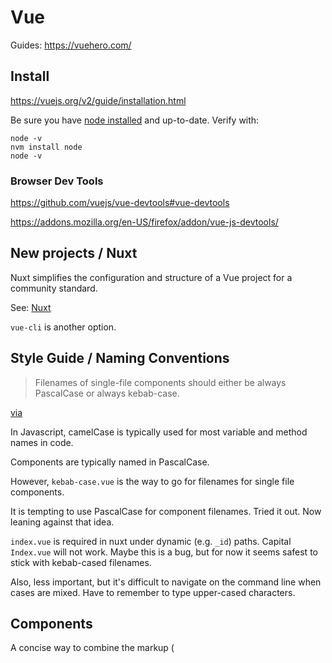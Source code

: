 # Vue

Guides:
https://vuehero.com/

## Install

https://vuejs.org/v2/guide/installation.html

Be sure you have [node installed](node.md) and up-to-date. Verify with:

    node -v
    nvm install node
    node -v

### Browser Dev Tools

https://github.com/vuejs/vue-devtools#vue-devtools

https://addons.mozilla.org/en-US/firefox/addon/vue-js-devtools/

## New projects / Nuxt

Nuxt simplifies the configuration and structure of a Vue project for a community standard.

See: [Nuxt](nuxt.md)

`vue-cli` is another option.

## Style Guide / Naming Conventions

> Filenames of single-file components should either be always PascalCase or always kebab-case.

[via](https://vuejs.org/v2/style-guide/#Single-file-component-filename-casing-strongly-recommended)

In Javascript, camelCase is typically used for most variable and method names in code.

Components are typically named in PascalCase.

However, `kebab-case.vue` is the way to go for filenames for single file components.

It is tempting to use PascalCase for component filenames. Tried it out. Now leaning against that idea.

`index.vue` is required in nuxt under dynamic (e.g. `_id`) paths. Capital `Index.vue` will not work. Maybe this is a bug, but for now it seems safest to stick with kebab-cased filenames.

Also, less important, but it's difficult to navigate on the command line when cases are mixed. Have to remember to type upper-cased characters.

## Components

A concise way to combine the markup (<template>), logic (<script>) and styling (<style>) in a single .vue file.

https://vuejs.org/v2/guide/components.html#Dynamic-Components
Components Basics — Vue.js

For an example template, see
https://gitlab.com/charlesbrandt/web-ui-api-db/-/blob/main/ui/pages/blank.vue

### Templates

https://vuejs.org/v2/guide/syntax.html

Common patterns:

List rendering
https://vuejs.org/v2/guide/list.html#key

See all keys / values in a given object:

```
    <ul>
      <li v-for="key in Object.keys(item)" :key="key">
        {{ key }}: {{ item[key] }}
      </li>
    </ul>
```

#### For Loops

https://stackoverflow.com/questions/44617484/vue-js-loop-via-v-for-x-times-in-a-range
javascript - Vue Js - Loop via v-for X times (in a range) - Stack Overflow

    <li v-for="n in 10" :key="n">{{ n }} </li>

#### Attributes

:disabled="foo"

<textfield label="Name" value.sync="el.name" :disabled="myVar">

Then in Vue you can just set this.myVar = true and it will disable the input.

https://stackoverflow.com/questions/39247411/how-to-add-dynamically-attribute-in-vuejs

### Scripts

The script block is where you put logic related to your component.

data is made up of properties
computed is made up of getters.

via:
https://stackoverflow.com/questions/58931647/nuxt-component-computed-vs-data

### Styles (CSS)

Styling will depend a lot on how you configure your application, which front-end CSS framework you choose, etc.

Reminder: Anything one-off or customizable should go in the corresponding web-compenent file. A CSS utility framework like Tailwind makes this even more streamlined!

### Dynamic Styles

Using variable in vue component to affect CSS styles

https://stackoverflow.com/questions/47322875/vue-js-dynamic-style-with-variables
css - Vue.js dynamic <style> with variables - Stack Overflow

https://stackoverflow.com/questions/42872002/in-vue-js-component-how-to-use-props-in-css/52280182#52280182
In vue.js component, how to use props in css? - Stack Overflow

```
<template>
  <div id="a" :style="style" @mouseover="mouseOver()">
  </div>
</template>

<script>
  export default {
    name: 'SquareButton',
    props: ['color'],
    computed: {
      style () {
        return 'background-color: ' + this.hovering ? this.color: 'red';
      }
    },
    data () {
      return {
        hovering: false
      }
    },
    methods: {
      mouseOver () {
       this.hovering = !this.hovering
      }
    }
  }
</script>

<style scoped>
<style>
```

```
      :style="{
          top: marginTop,
          left: marginLeft,
          width: maxSquare,
          height: maxSquare,

      }"
```

generating the whole style dictionary in a computed didn't work:
:style="margins"

See also ~/design_system/ui/pages/windows.vue

## Slots & Props

Use Props when you want to pass in a js object to a child component.

Use Slots when you want to pass in template markup to a child component.

https://medium.com/@nicomeyer/vue-js-slots-vs-props-af87078a8bd
Vue.js: slots vs. props - Nico Meyer - Medium

### Props

Example props. Linters may encourage the full form

```
  // https://vuejs.org/v2/guide/components-props.html#Type-Checks
  // String, Number, Boolean, Array, Object, Date, Function, Symbol
  props: {
    person: {
      type: Object,
      default: () => {},
    },
    list: {
      type: Array,
      default: () => [],
    },
    parameter: {
      type: String,
      default: 'Greetings',
    },
    something: Boolean,
  },
```

https://vuejs.org/v2/guide/components-props.html
Props — Vue.js

### Slots

https://vuejs.org/v2/guide/components-slots.html#Scoped-Slots
Slots — Vue.js
https://github.com/vuejs/rfcs/blob/master/active-rfcs/0001-new-slot-syntax.md
rfcs/0001-new-slot-syntax.md at master · vuejs/rfcs
https://www.google.com/search?client=ubuntu&channel=fs&q=vue+props+vs+slots&ie=utf-8&oe=utf-8
vue props vs slots - Google Search

## Routing

In your script section, use:

    router.push({name: "yourroutename")

router.push("yourroutename") is NOT the same as router.push({name: "yourroutename"). First one defines the route directly. The second one takes the route with the specified name.

via:
https://stackoverflow.com/questions/35664550/vue-js-redirection-to-another-page

see also: router-link and nuxt-link

## Custom Events / Event Bus

If you need to signal a parent component of something that has happened in a child component, use $emit.

Child component triggers clicked event:

```
export default {
  methods: {
    onClickButton (event) {
      this.$emit('clicked', 'someValue')
    }
  }
}
```

Parent component receive clicked event:

```
<div>
  <child @clicked="onClickChild"></child>
</div>

```

Then, in the parent script block, handle the emitted event as needed:

```
export default {
  methods: {
    onClickChild (value) {
      console.log(value) // someValue
    }
  }
}
```

via:
https://forum.vuejs.org/t/passing-data-back-to-parent/1201

For multiple levels of children components, there is vm.$listeners

https://vuejs.org/v2/api/#vm-listeners

https://stackoverflow.com/questions/42615445/vuejs-2-0-emit-event-from-grand-child-to-his-grand-parent-component

Note:  
If you've hit a situation where an event bus pattern comes up, it may be a good time to consider using [vuex](vuex.md).


## Renderless Components

https://dev.to/codinglukas/vue-js-pattern-for-async-requests-using-renderless-components-3gd

## Desktop application

For creating a desktop application with Vue, see `vue-nodegui`

## Forms

## Environment Variables (dotenv)

see [Nuxt](nuxt.md)

